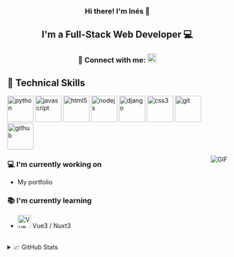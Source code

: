 <!-- O_O -->

<h3 align="center">
Hi there! I'm Inés 👋
</h3>
<h2 align="center">
I'm a Full-Stack Web Developer 💻 
</h2> 
<h3 align="center">  🤝 Connect with me:  <a href="https://www.linkedin.com/in/ines-sorzano-5a2907208/"><img src="https://upload.wikimedia.org/wikipedia/commons/thumb/8/81/LinkedIn_icon.svg/1024px-LinkedIn_icon.svg.png" alt="Ines Sorzano | LinkedIn" width="21px"/></a> </h4>


## 💼 Technical Skills
<p align="left">
    <img style="margin: auto;" src="https://raw.githubusercontent.com/sachuverma/sachuverma/master/icons/python.png" alt=python width="60" height="60"/>
    <img style="margin: auto;" src="https://raw.githubusercontent.com/sachuverma/sachuverma/master/icons/js.png" alt=javascript width="60" height="60"/>
    <img style="margin: auto;" src="https://raw.githubusercontent.com/sachuverma/sachuverma/master/icons/html5.png" alt=html5 width="60" height="60"/> 
    <img style="margin: auto;" src="https://raw.githubusercontent.com/sachuverma/sachuverma/master/icons/node.png" alt=nodejs width="60" height="60"/>
    <img style="margin: auto;" src="https://raw.githubusercontent.com/sachuverma/sachuverma/master/icons/django.png" alt=django width="60" height="60"/>
    <img style="margin: auto;" src="https://raw.githubusercontent.com/sachuverma/sachuverma/master/icons/css3.png" alt=css3 width="60" height="60"/> 
    <img style="margin: auto;" src="https://raw.githubusercontent.com/sachuverma/sachuverma/master/icons/git.png" alt=git width="60" height="60"/>
    <img style="margin: auto;" src="https://raw.githubusercontent.com/sachuverma/sachuverma/master/icons/github.png" alt=github width="60" height="60"/>
</p>

<img align="right" alt="GIF" src="https://media3.giphy.com/media/v1.Y2lkPTc5MGI3NjExOXp4dXh6YmIydmNqNGx1bHhzd3EzNGVvd3JrcWF0Z3JmazVvOG00diZlcD12MV9pbnRlcm5hbF9naWZfYnlfaWQmY3Q9Zw/LHZyixOnHwDDy/giphy.webp">
    <div>
      <h3> 💻 I'm currently working on</h3>
        <ul>
          <li> My portfolio </li>
        </ul> 
      <h3> 📚 I'm currently learning </h3>
      <ul>
        <li> <img height="30" src="https://vuejs.org/images/logo.png" alt="Vue logo"> Vue3 / Nuxt3  </li> 
      </ul> 
  </div>
<br>
  <details>
  <summary> 📈 GitHub Stats </summary>
    
  ![Anurag's github stats](https://github-profile-trophy.vercel.app/?username=InesSorzano&title=Commits,Repositories&theme=dark_lover&no-frame=true)
  
  [![Top Langs](https://github-readme-stats.vercel.app/api/top-langs/?username=InesSorzano&layout=compact&theme=vision-friendly-dark&hide_border=true)](https://github.com/InesSorzano)
  
  [![Streak stats](http://github-readme-streak-stats.herokuapp.com?user=InesSorzano&theme=dark&background=000000&hide_border=true)](https://github.com/InesSorzano)
</details>
